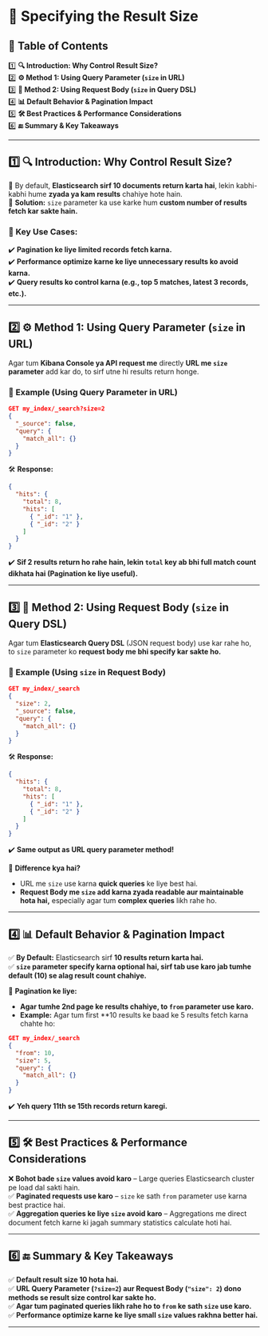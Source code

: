 # 📌 Specifying the Result Size

## 📖 Table of Contents  

1️⃣ **🔍 Introduction: Why Control Result Size?**  
2️⃣ **⚙️ Method 1: Using Query Parameter (`size` in URL)**  
3️⃣ **📌 Method 2: Using Request Body (`size` in Query DSL)**  
4️⃣ **📊 Default Behavior & Pagination Impact**  
5️⃣ **🛠️ Best Practices & Performance Considerations**  
6️⃣ **🔚 Summary & Key Takeaways**  

---

## 1️⃣ 🔍 Introduction: Why Control Result Size?  

🔹 By default, **Elasticsearch sirf 10 documents return karta hai**, lekin kabhi-kabhi hume **zyada ya kam results** chahiye hote hain.  
🔹 **Solution:** `size` parameter ka use karke hum **custom number of results fetch kar sakte hain.**  

### **🚀 Key Use Cases:**  
✔️ **Pagination ke liye limited records fetch karna.**  
✔️ **Performance optimize karne ke liye unnecessary results ko avoid karna.**  
✔️ **Query results ko control karna (e.g., top 5 matches, latest 3 records, etc.).**  

---

## 2️⃣ ⚙️ Method 1: Using Query Parameter (`size` in URL)  

Agar tum **Kibana Console ya API request me** directly **URL me `size` parameter** add kar do, to sirf utne hi results return honge.  

### **🚀 Example (Using Query Parameter in URL)**
```json
GET my_index/_search?size=2
{
  "_source": false,
  "query": {
    "match_all": {}
  }
}
```
🛠️ **Response:**  
```json
{
  "hits": {
    "total": 8,  
    "hits": [
      { "_id": "1" },
      { "_id": "2" }
    ]
  }
}
```
✔️ **Sif 2 results return ho rahe hain, lekin `total` key ab bhi full match count dikhata hai (Pagination ke liye useful).**  

---

## 3️⃣ 📌 Method 2: Using Request Body (`size` in Query DSL)  

Agar tum **Elasticsearch Query DSL** (JSON request body) use kar rahe ho, to `size` parameter ko **request body me bhi specify kar sakte ho.**  

### **🚀 Example (Using `size` in Request Body)**
```json
GET my_index/_search
{
  "size": 2,
  "_source": false,
  "query": {
    "match_all": {}
  }
}
```
🛠️ **Response:**  
```json
{
  "hits": {
    "total": 8,
    "hits": [
      { "_id": "1" },
      { "_id": "2" }
    ]
  }
}
```
✔️ **Same output as URL query parameter method!**  

🔹 **Difference kya hai?**  
- URL me `size` use karna **quick queries** ke liye best hai.  
- **Request Body me `size` add karna zyada readable aur maintainable hota hai,** especially agar tum **complex queries** likh rahe ho.  

---

## 4️⃣ 📊 Default Behavior & Pagination Impact  

✅ **By Default:** Elasticsearch sirf **10 results return karta hai.**  
✅ **`size` parameter specify karna optional hai, sirf tab use karo jab tumhe default (10) se alag result count chahiye.**  

🔹 **Pagination ke liye:**  
- **Agar tumhe 2nd page ke results chahiye, to `from` parameter use karo.**  
- **Example:** Agar tum first **10 results ke baad ke 5 results fetch karna chahte ho:  
```json
GET my_index/_search
{
  "from": 10,
  "size": 5,
  "query": {
    "match_all": {}
  }
}
```
✔️ **Yeh query 11th se 15th records return karegi.**  

---

## 5️⃣ 🛠️ Best Practices & Performance Considerations  

❌ **Bohot bade `size` values avoid karo** – Large queries Elasticsearch cluster pe load dal sakti hain.  
✅ **Paginated requests use karo** – `size` ke sath `from` parameter use karna best practice hai.  
✅ **Aggregation queries ke liye `size` avoid karo** – Aggregations me direct document fetch karne ki jagah summary statistics calculate hoti hai.  

---

## 6️⃣ 🔚 Summary & Key Takeaways  

✅ **Default result size 10 hota hai.**  
✅ **URL Query Parameter (`?size=2`) aur Request Body (`"size": 2`) dono methods se result size control kar sakte ho.**  
✅ **Agar tum paginated queries likh rahe ho to `from` ke sath `size` use karo.**  
✅ **Performance optimize karne ke liye small `size` values rakhna better hai.**  

---

